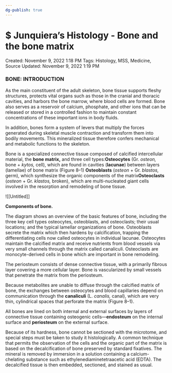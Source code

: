 ```yaml
---
dg-publish: true
---
```


# $ Junquiera’s Histology - Bone and the bone matrix

Created: November 9, 2022 1:18 PM
Tags: Histology, MSS, Medicine, Source
Updated: November 9, 2022 1:19 PM

### **BONE: INTRODUCTION**

As the main constituent of the adult skeleton, bone tissue supports fleshy structures, protects vital organs such as those in the cranial and thoracic cavities, and
harbors the bone marrow, where blood cells are formed. Bone also serves as a reservoir of calcium, phosphate, and other ions that can be released or stored in a
controlled fashion to maintain constant concentrations of these important ions in body fluids.

In addition, bones form a system of levers that multiply the forces generated during skeletal muscle contraction and transform them into bodily movements. This
mineralized tissue therefore confers mechanical and metabolic functions to the skeleton.

Bone is a specialized connective tissue composed of calcified intercellular material, the **bone matrix,** and three cell types:**Osteocytes** (Gr. *osteon,* bone + *kytos,* cell), which are found in cavities (**lacunae**) between layers (lamellae) of bone matrix (Figure 8–1)
**Osteoblasts** (*osteon* + Gr. *blastos,* germ), which synthesize the organic components of the matrix**Osteoclasts** (*osteon* + Gr. *klastos,* broken), which are multi-nucleated giant cells involved in the resorption and remodeling of bone tissue.

![[Untitled]]

**Components of bone.**

The diagram shows an overview of the basic features of bone, including the three key cell types osteocytes, osteoblasts, and osteoclasts; their usual locations; and the
typical lamellar organizations of bone. Osteoblasts secrete the matrix which then hardens by calcification, trapping the differentiating cells now called osteocytes in
individual lacunae. Osteocytes maintain the calcified matrix and receive nutrients from blood vessels via very small channels through the matrix called canaliculi.
Osteoclasts are monocyte-derived cells in bone which are important in bone remodeling.

The periosteum consists of dense connective tissue, with a primarily fibrous layer covering a more cellular layer. Bone is vascularized by small vessels that penetrate the
matrix from the periosteum.

Because metabolites are unable to diffuse through the calcified matrix of bone, the exchanges between osteocytes and blood capillaries depend on communication
through the **canaliculi** (L. *canalis,* canal), which are very thin, cylindrical spaces that perforate the matrix (Figure 8–1).

All bones are lined on both internal and external surfaces by layers of connective tissue containing osteogenic cells—**endosteum** on the internal surface and
**periosteum** on the external surface.

Because of its hardness, bone cannot be sectioned with the microtome, and special steps must be taken to study it histologically. A common technique that permits
the observation of the cells and the organic part of the matrix is based on the decalcification of bone preserved by standard fixatives. The mineral is removed by
immersion in a solution containing a calcium-chelating substance such as ethylenediaminetetraacetic acid (EDTA). The decalcified tissue is then embedded, sectioned,
and stained as usual.